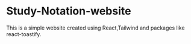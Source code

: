 # Study-Notation-website
 This is a simple website created using React,Tailwind and packages like react-toastify.

 
